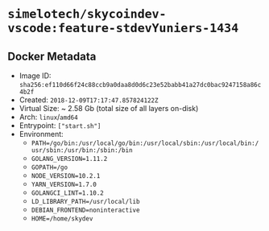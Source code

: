 # `simelotech/skycoindev-vscode:feature-stdevYuniers-1434`

## Docker Metadata

- Image ID: `sha256:ef110d66f24c88ccb9a0daa8d0d6c23e52babb41a27dc0bac9247158a86c4b2f`
- Created: `2018-12-09T17:17:47.857824122Z`
- Virtual Size: ~ 2.58 Gb
    (total size of all layers on-disk)
- Arch: `linux`/`amd64`
- Entrypoint: `["start.sh"]`
- Environment:
    - `PATH=/go/bin:/usr/local/go/bin:/usr/local/sbin:/usr/local/bin:/usr/sbin:/usr/bin:/sbin:/bin`
    - `GOLANG_VERSION=1.11.2`
    - `GOPATH=/go`
    - `NODE_VERSION=10.2.1`
    - `YARN_VERSION=1.7.0`
    - `GOLANGCI_LINT=1.10.2`
    - `LD_LIBRARY_PATH=/usr/local/lib`
    - `DEBIAN_FRONTEND=noninteractive`
    - `HOME=/home/skydev`

